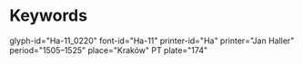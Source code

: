 # Keywords
glyph-id="Ha-11_0220"
font-id="Ha-11"
printer-id="Ha"
printer="Jan Haller"
period="1505–1525"
place="Kraków"
PT plate="174"
